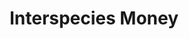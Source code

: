 ---
title: Interspecies Money
intro: >-
    Interspecies Money seeks to give wild animals, trees, and other species the ability to hold and spend money in a trusted and divisible way in order to improve their life outcomes.


    It makes no sense that the market economy puts money into ores, promissory notes, and blocks of computer code, but not into the continuance of rare, complex, and ancient life forms (regardless of how difficult this is).
section1:
    pre: Why Do We Need Interspecies Money?
    title: >-
        The biomass of wild animals
        has collapsed.
    body: >-
        The biomass of other species is collapsing; many species disappear without the world ever knowing they existed.
        
        
        The only economic value most nonhumans have is the value of their processed body parts; if money is memory, it holds no memory of the millions of other species with whom humans cohabit the planet.
        
        
        They have left little trace on the market economy precisely because no money has ever been held by them. Interspecies Money proposes to change that forever.
section2:
    pre: proposition
    title: We aim to  build a new financial marketplace in which other species and humans can exchange financial value.
    body: >-
        We give nonhumans and entire ecosystems the ability to hold and spend Interspecies Money.
        
        
        We aim to  build a new financial marketplace in which other species and humans can exchange financial value. We believe  a market in “life” will surpass and reshape the “carbon” market. Funds raised at planetary scale and directed accurately, equitably, and sustainably to help discover and protect other species.
        
        
        As we move into a world of artificial intelligences, Interspecies Money will seek to incentivise the preservation of biological intelligences. We believe our shared future will not just be AI but “BI” of other species and their knowledge and capabilities.
section3:
    pre: beginning
    body: >-
        The first pilot of Interspecies Money will seek to prove that nonhumans can receive hold and spend money based on their preferences. It will be delivered in Rwanda in 2024.
section4:
    pre: challenges
    steps:
        - >-
            Develop
            
            digital identity
        - >-
            Develop
            
            Interspecies
            
            Money
        - >-
            Develop
            
            Treasury
        - >-
            Develop Bank
            
            for Other Species
        - >-
            Species Survival
section5:
    body: >-
        Lorem ipsum dolor sit amet, consectetur adipiscing elit. Curabitur egestas sagittis turpis, a egestas lectus egestas id.
copyright: <year> © Interspecies Money Foundation
contact: Get in touch
credits: >-
    Design and development

    Studio Folder, Angelo Semeraro
more: Read more
---